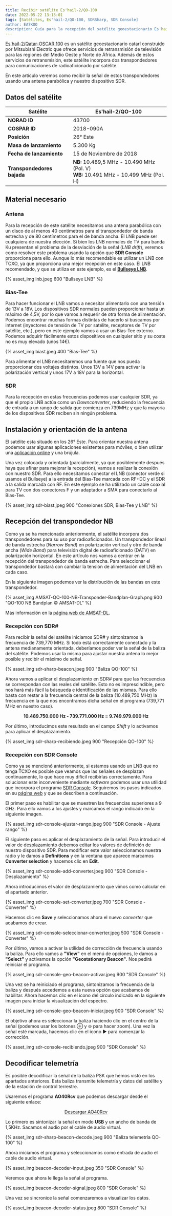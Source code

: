 ```yaml
---
title: Recibir satélite Es'hail-2/QO-100
date: 2022-05-22 13:13:01
tags: [Satélites, Es'hail-2/QO-100, SDRSharp, SDR Console]
author: EA7KOO
description: Guía para la recepción del satélite geoestacionario Es'hail-2/QO-100.
---
```



[Es'hail-2/Qatar-OSCAR 100](https://amsat-dl.org/en/eshail-2-amsat-phase-4-a/) es un satélite geoestacionario catarí construido por Mitsubishi Electric que ofrece servicios de retransmisión de televisión para las regiones del Medio Oeste y Norte de África. Además de estos servicios de retransmisión, este satélite incorpora dos transpondedores para comunicaciones de radioaficionado por satélite.

En este artículo veremos como recibir la señal de estos transpondedores usando una antena parabólica y nuestro dispositivo SDR.

<!-- more -->

## Datos del satélite

| Satélite | Es'hail-2/QO-100 |
|-----------------|---|
| **NORAD ID**    | 43700 |
| **COSPAR ID**   | 2018-090A |
| **Posición**    | 26° Este |
| **Masa de lanzamiento** | 5.300 Kg |
| **Fecha de lanzamiento** | 15 de Noviembre de 2018 |
| **Transpondedores bajada** | **NB:** 10.489,5 MHz - 10.490 MHz (Pol. V) <br> **WB:** 10.491 MHz - 10.499 MHz (Pol. H) |


## Material necesario

### Antena

Para la recepción de este satélite necesitamos una antena parabólica con un disco de al menos 40 centímetros para el transpondedor de banda estrecha y de 80 centímetros para el de banda ancha. El LNB puede ser cualquiera de nuestra elección. Si bien los LNB normales de TV para banda Ku presentan el problema de la desviación de la señal (_LNB drift_), veremos como resolver este problema usando la opción que **SDR Console** proporciona para ello. Aunque lo más recomendable es utilizar un LNB con TCXO, ya que proporciona una mejor recepción en este caso. El LNB recomendado, y que se utiliza en este ejemplo, es el [**Bullseye LNB**](https://www.rtl-sdr.com/qo-100-bullseye-tcxo-ultra-stable-lnb-now-available-in-our-store-for-29-95-with-free-shipping/).

{% asset_img lnb.jpeg 600 "Bullseye LNB" %}

### Bias-Tee

Para hacer funcionar el LNB vamos a necesitar alimentarlo con una tensión de 13V a 18V. Los dispositivos SDR normales pueden proporcionar hasta un máximo de 4,5V, por lo que vamos a requerir de otra forma de alimentación. Podemos encontrar muchas formas distintas de hacerlo si buscamos por internet (inyectores de tensión de TV por satélite, receptores de TV por satélite, etc.), pero en este ejemplo vamos a usar un Bias-Tee externo. Podemos adquirir fácilmente estos dispositivos en cualquier sitio y su coste no es muy elevado (unos 14€).

{% asset_img biast.jpeg 400 "Bias-Tee" %}

Para alimentar el LNB necesitaremos una fuente que nos pueda proporcionar dos voltajes distintos. Unos 13V a 14V para activar la polarización vertical y unos 17V a 18V para la horizontal.

### SDR

Para la recepción en estas frecuencias podemos usar cualquier SDR, ya que el propio LNB actúa como un _Downconverter_, reduciendo la frecuencia de entrada a un rango de salida que comienza en 739MHz y que la mayoría de los dispositivos SDR reciben sin ningún problema.

## Instalación y orientación de la antena

El satélite esta situado en los 26° Este. Para orientar nuestra antena podemos usar algunas aplicaciones existentes para móviles, o bien utilizar una [aplicación online](https://eshail.batc.org.uk/point/) y una brújula.

Una vez colocada y orientada (parcialmente, ya que posiblemente después haya que afinar para mejorar la recepción), vamos a realizar la conexión con nuestro SDR. Para ello necesitamos conectar el LNB (conector verde si usamos el Bullseye) a la entrada del Bias-Tee marcada con RF+DC y el SDR a la salida marcada con RF. En este ejemplo se ha utilizado un cable coaxial para TV con dos conectores F y un adaptador a SMA para conectarlo al Bias-Tee.

{% asset_img sdr-biast.jpeg 900 "Conexiones SDR, Bias-Tee y LNB" %}


## Recepción del transpondedor NB

Como ya se ha mencionado anteriormente, el satélite incorpora dos transpondedores para su uso por radioaficionados. Un transpondedor lineal de banda estrecha (_Narrow Band_) en polarización vertical y otro de banda ancha (_Wide Band_) para televisión digital de radioaficionado (DATV) en polarización horizontal. En este artículo nos vamos a centrar en la recepción del transpondedor de banda estrecha. Para seleccionar el transpondedor bastará con cambiar la tensión de alimentación del LNB en cada caso.

En la siguiente imagen podemos ver la distribución de las bandas en este transpondedor.

{% asset_img AMSAT-QO-100-NB-Transponder-Bandplan-Graph.png 900 "QO-100 NB Bandplan © AMSAT-DL" %}

Más información en la [página web de AMSAT-DL](https://amsat-dl.org/en/new-qo-100-band-plan/).


### Recepción con SDR#

Para recibir la señal del satélite iniciamos SDR# y sintonizamos la frecuencia de 739,770 MHz. Si todo está correctamente conectado y la antena medianamente orientada, deberíamos poder ver la señal de la baliza del satélite. Podemos usar la misma para ajustar nuestra antena lo mejor posible y recibir el máximo de señal.

{% asset_img sdr-sharp-beacon.jpeg 900 "Baliza QO-100" %}

Ahora vamos a aplicar el desplazamiento en SDR# para que las frecuencias se correspondan con las reales del satélite. Esto no es imprescindible, pero nos hará más fácil la búsqueda e identificación de las mismas. Para ello basta con restar a la frecuencia central de la baliza (10.489,750 MHz) la frecuencia en la que nos encontramos dicha señal en el programa (739,771 MHz en nuestro caso).

<center><b>10.489.750.000 Hz - 739.771.000 Hz  = 9.749.979.000 Hz</b></center>

Por último, introducimos este resultado en el campo _Shift_ y lo activamos para aplicar el desplazamiento.

{% asset_img sdr-sharp-recibiendo.jpeg 900 "Recepción QO-100" %}

### Recepción con SDR Console

Como ya se mencionó anteriormente, si estamos usando un LNB que no tenga TCXO es posible que veamos que las señales se desplazan continuamente, lo que hace muy difícil recibirlas correctamente. Para solucionar este inconveniente mediante _software_ podemos usar una utilidad que incorpora el programa [SDR Console](https://www.sdr-radio.com/download).
Seguiremos los pasos indicados en su [página web](https://www.sdr-radio.com/EsHail-2) y que se describen a continuación.

El primer paso es habilitar que se muestren las frecuencias superiores a 9 GHz. Para ello vamos a los ajustes y marcamos el rango indicado en la siguiente imagen.

{% asset_img sdr-console-ajustar-rango.jpeg 900 "SDR Console - Ajuste rango" %}

El siguiente paso es aplicar el desplazamiento de la señal. Para introducir el valor de desplazamiento debemos editar los valores de definición de nuestro dispositivo SDR. Para modificar este valor seleccionamos nuestra radio y le damos a **Definitions** y en la ventana que aparece marcamos **Converter selection** y hacemos clic en **Edit**.

{% asset_img sdr-console-add-converter.jpeg 900 "SDR Console - Desplazamiento" %}

Ahora introducimos el valor de desplazamiento que vimos como calcular en el apartado anterior.

{% asset_img sdr-console-set-converter.jpeg 700 "SDR Console - Converter" %}

Hacemos clic en **Save** y seleccionamos ahora el nuevo _converter_ que acabamos de crear.

{% asset_img sdr-console-seleccionar-converter.jpeg 500 "SDR Console - Converter" %}

Por último, vamos a activar la utilidad de corrección de frecuencia usando la baliza. Para ello vamos a **"View"** en el menú de opciones, le damos a **"Select"** y activamos la opción **"Geostationary Beacon"**. Nos pedirá reiniciar el programa.

{% asset_img sdr-console-geo-beacon-activar.jpeg 900 "SDR Console" %}

Una vez se ha reiniciado el programa, sintonizamos la frecuencia de la baliza y después accedemos a esta nueva opción que acabamos de habilitar. Ahora hacemos clic en el icono del círculo indicado en la siguiente imagen para iniciar la visualización del espectro.

{% asset_img sdr-console-geo-beacon-iniciar.jpeg 900 "SDR Console" %}

El objetivo ahora es seleccionar la baliza haciendo clic en el centro de la señal (podemos usar los botones ⊕ y ⊝ para hacer zoom). Una vez la señal esté marcada, hacemos clic en el icono ▶ para comenzar la corrección.

{% asset_img sdr-console-recibiendo.jpeg 900 "SDR Console" %}


## Decodificar telemetría

Es posible decodificar la señal de la baliza PSK que hemos visto en los apartados anteriores. Esta baliza transmite telemetría y datos del satélite y de la estación de control terrestre.

Usaremos el programa **AO40Rcv** que podemos descargar desde el siguiente enlace:

[<center>Descargar AO40Rcv</center>](https://www.moetronix.com/ae4jy/ao40rcv.htm)

Lo primero es sintonizar la señal en modo **USB** y un ancho de banda de 1,5KHz. Sacamos el audio por el cable de audio virtual.

{% asset_img sdr-sharp-beacon-decode.jpeg 900 "Baliza telemetría QO-100" %}

Ahora iniciamos el programa y seleccionamos como entrada de audio el cable de audio virtual.

{% asset_img beacon-decoder-input.jpeg 350 "SDR Console" %}

Veremos que ahora le llega la señal al programa.

{% asset_img beacon-decoder-signal.jpeg 800 "SDR Console" %}

Una vez se sincronice la señal comenzaremos a visualizar los datos.

{% asset_img beacon-decoder-status.jpeg 800 "SDR Console" %}
